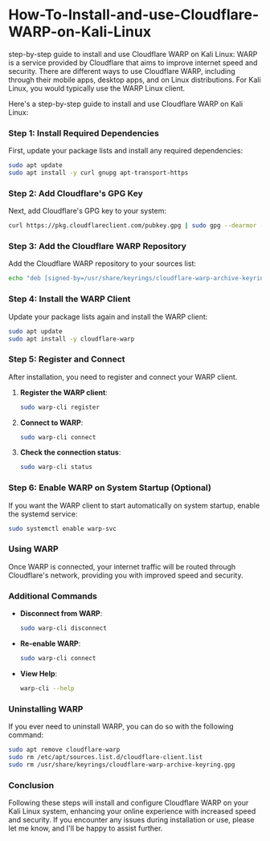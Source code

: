 # How-To-Install-and-use-Cloudflare-WARP-on-Kali-Linux
step-by-step guide to install and use Cloudflare WARP on Kali Linux:
WARP is a service provided by Cloudflare that aims to improve internet speed and security. There are different ways to use Cloudflare WARP, including through their mobile apps, desktop apps, and on Linux distributions. For Kali Linux, you would typically use the WARP Linux client.

Here's a step-by-step guide to install and use Cloudflare WARP on Kali Linux:

### Step 1: Install Required Dependencies

First, update your package lists and install any required dependencies:
```sh
sudo apt update
sudo apt install -y curl gnupg apt-transport-https
```

### Step 2: Add Cloudflare's GPG Key

Next, add Cloudflare's GPG key to your system:
```sh
curl https://pkg.cloudflareclient.com/pubkey.gpg | sudo gpg --dearmor -o /usr/share/keyrings/cloudflare-warp-archive-keyring.gpg
```

### Step 3: Add the Cloudflare WARP Repository

Add the Cloudflare WARP repository to your sources list:
```sh
echo "deb [signed-by=/usr/share/keyrings/cloudflare-warp-archive-keyring.gpg] https://pkg.cloudflareclient.com/ $(lsb_release -cs) main" | sudo tee /etc/apt/sources.list.d/cloudflare-client.list
```

### Step 4: Install the WARP Client

Update your package lists again and install the WARP client:
```sh
sudo apt update
sudo apt install -y cloudflare-warp
```

### Step 5: Register and Connect

After installation, you need to register and connect your WARP client.

1. **Register the WARP client**:
   ```sh
   sudo warp-cli register
   ```

2. **Connect to WARP**:
   ```sh
   sudo warp-cli connect
   ```

3. **Check the connection status**:
   ```sh
   sudo warp-cli status
   ```

### Step 6: Enable WARP on System Startup (Optional)

If you want the WARP client to start automatically on system startup, enable the systemd service:
```sh
sudo systemctl enable warp-svc
```

### Using WARP

Once WARP is connected, your internet traffic will be routed through Cloudflare's network, providing you with improved speed and security.

### Additional Commands

- **Disconnect from WARP**:
  ```sh
  sudo warp-cli disconnect
  ```

- **Re-enable WARP**:
  ```sh
  sudo warp-cli connect
  ```

- **View Help**:
  ```sh
  warp-cli --help
  ```

### Uninstalling WARP

If you ever need to uninstall WARP, you can do so with the following command:
```sh
sudo apt remove cloudflare-warp
sudo rm /etc/apt/sources.list.d/cloudflare-client.list
sudo rm /usr/share/keyrings/cloudflare-warp-archive-keyring.gpg
```

### Conclusion

Following these steps will install and configure Cloudflare WARP on your Kali Linux system, enhancing your online experience with increased speed and security. If you encounter any issues during installation or use, please let me know, and I'll be happy to assist further.
